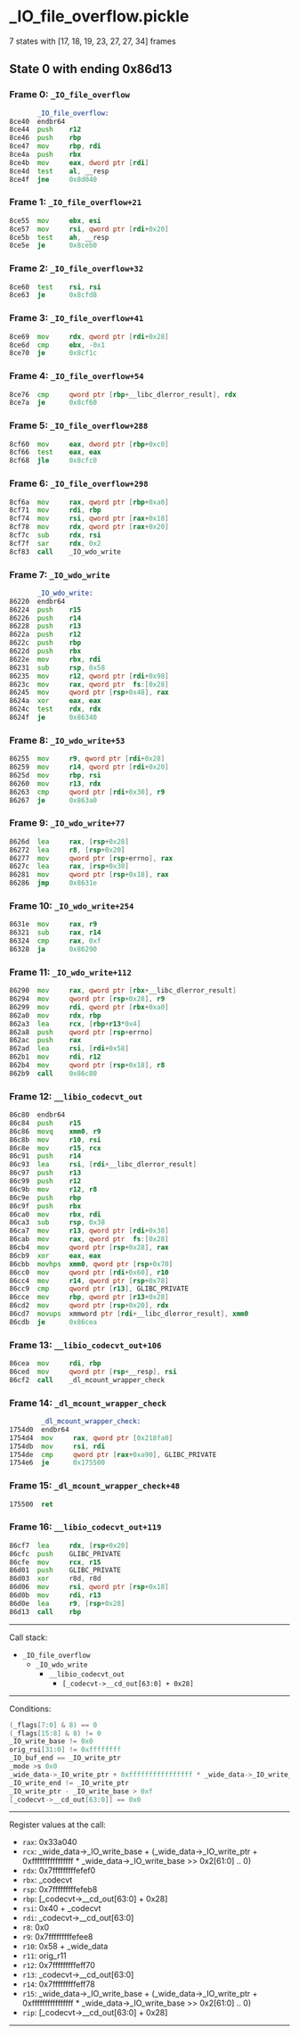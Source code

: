 # _IO_file_overflow.pickle
7 states with [17, 18, 19, 23, 27, 27, 34] frames
## State 0 with ending 0x86d13
### Frame 0: `_IO_file_overflow`
~~~asm
       _IO_file_overflow:
8ce40  endbr64 
8ce44  push    r12
8ce46  push    rbp
8ce47  mov     rbp, rdi
8ce4a  push    rbx
8ce4b  mov     eax, dword ptr [rdi]
8ce4d  test    al, __resp
8ce4f  jne     0x8d040
~~~
### Frame 1: `_IO_file_overflow+21`
~~~asm
8ce55  mov     ebx, esi
8ce57  mov     rsi, qword ptr [rdi+0x20]
8ce5b  test    ah, __resp
8ce5e  je      0x8ceb0
~~~
### Frame 2: `_IO_file_overflow+32`
~~~asm
8ce60  test    rsi, rsi
8ce63  je      0x8cfd8
~~~
### Frame 3: `_IO_file_overflow+41`
~~~asm
8ce69  mov     rdx, qword ptr [rdi+0x28]
8ce6d  cmp     ebx, -0x1
8ce70  je      0x8cf1c
~~~
### Frame 4: `_IO_file_overflow+54`
~~~asm
8ce76  cmp     qword ptr [rbp+__libc_dlerror_result], rdx
8ce7a  je      0x8cf60
~~~
### Frame 5: `_IO_file_overflow+288`
~~~asm
8cf60  mov     eax, dword ptr [rbp+0xc0]
8cf66  test    eax, eax
8cf68  jle     0x8cfc0
~~~
### Frame 6: `_IO_file_overflow+298`
~~~asm
8cf6a  mov     rax, qword ptr [rbp+0xa0]
8cf71  mov     rdi, rbp
8cf74  mov     rsi, qword ptr [rax+0x18]
8cf78  mov     rdx, qword ptr [rax+0x20]
8cf7c  sub     rdx, rsi
8cf7f  sar     rdx, 0x2
8cf83  call    _IO_wdo_write
~~~
### Frame 7: `_IO_wdo_write`
~~~asm
       _IO_wdo_write:
86220  endbr64 
86224  push    r15
86226  push    r14
86228  push    r13
8622a  push    r12
8622c  push    rbp
8622d  push    rbx
8622e  mov     rbx, rdi
86231  sub     rsp, 0x58
86235  mov     r12, qword ptr [rdi+0x98]
8623c  mov     rax, qword ptr  fs:[0x28]
86245  mov     qword ptr [rsp+0x48], rax
8624a  xor     eax, eax
8624c  test    rdx, rdx
8624f  je      0x86340
~~~
### Frame 8: `_IO_wdo_write+53`
~~~asm
86255  mov     r9, qword ptr [rdi+0x28]
86259  mov     r14, qword ptr [rdi+0x20]
8625d  mov     rbp, rsi
86260  mov     r13, rdx
86263  cmp     qword ptr [rdi+0x30], r9
86267  je      0x863a0
~~~
### Frame 9: `_IO_wdo_write+77`
~~~asm
8626d  lea     rax, [rsp+0x28]
86272  lea     r8, [rsp+0x20]
86277  mov     qword ptr [rsp+errno], rax
8627c  lea     rax, [rsp+0x30]
86281  mov     qword ptr [rsp+0x18], rax
86286  jmp     0x8631e
~~~
### Frame 10: `_IO_wdo_write+254`
~~~asm
8631e  mov     rax, r9
86321  sub     rax, r14
86324  cmp     rax, 0xf
86328  ja      0x86290
~~~
### Frame 11: `_IO_wdo_write+112`
~~~asm
86290  mov     rax, qword ptr [rbx+__libc_dlerror_result]
86294  mov     qword ptr [rsp+0x28], r9
86299  mov     rdi, qword ptr [rbx+0xa0]
862a0  mov     rdx, rbp
862a3  lea     rcx, [rbp+r13*0x4]
862a8  push    qword ptr [rsp+errno]
862ac  push    rax
862ad  lea     rsi, [rdi+0x58]
862b1  mov     rdi, r12
862b4  mov     qword ptr [rsp+0x18], r8
862b9  call    0x86c80
~~~
### Frame 12: `__libio_codecvt_out`
~~~asm
86c80  endbr64 
86c84  push    r15
86c86  movq    xmm0, r9
86c8b  mov     r10, rsi
86c8e  mov     r15, rcx
86c91  push    r14
86c93  lea     rsi, [rdi+__libc_dlerror_result]
86c97  push    r13
86c99  push    r12
86c9b  mov     r12, r8
86c9e  push    rbp
86c9f  push    rbx
86ca0  mov     rbx, rdi
86ca3  sub     rsp, 0x38
86ca7  mov     r13, qword ptr [rdi+0x38]
86cab  mov     rax, qword ptr  fs:[0x28]
86cb4  mov     qword ptr [rsp+0x28], rax
86cb9  xor     eax, eax
86cbb  movhps  xmm0, qword ptr [rsp+0x70]
86cc0  mov     qword ptr [rdi+0x60], r10
86cc4  mov     r14, qword ptr [rsp+0x78]
86cc9  cmp     qword ptr [r13], GLIBC_PRIVATE
86cce  mov     rbp, qword ptr [r13+0x28]
86cd2  mov     qword ptr [rsp+0x20], rdx
86cd7  movups  xmmword ptr [rdi+__libc_dlerror_result], xmm0
86cdb  je      0x86cea
~~~
### Frame 13: `__libio_codecvt_out+106`
~~~asm
86cea  mov     rdi, rbp
86ced  mov     qword ptr [rsp+__resp], rsi
86cf2  call    _dl_mcount_wrapper_check
~~~
### Frame 14: `_dl_mcount_wrapper_check`
~~~asm
        _dl_mcount_wrapper_check:
1754d0  endbr64 
1754d4  mov     rax, qword ptr [0x218fa0]
1754db  mov     rsi, rdi
1754de  cmp     qword ptr [rax+0xa90], GLIBC_PRIVATE
1754e6  je      0x175500
~~~
### Frame 15: `_dl_mcount_wrapper_check+48`
~~~asm
175500  ret     
~~~
### Frame 16: `__libio_codecvt_out+119`
~~~asm
86cf7  lea     rdx, [rsp+0x20]
86cfc  push    GLIBC_PRIVATE
86cfe  mov     rcx, r15
86d01  push    GLIBC_PRIVATE
86d03  xor     r8d, r8d
86d06  mov     rsi, qword ptr [rsp+0x18]
86d0b  mov     rdi, r13
86d0e  lea     r9, [rsp+0x28]
86d13  call    rbp
~~~
--------------------
Call stack:
- `_IO_file_overflow`
  - `_IO_wdo_write`
    - `__libio_codecvt_out`
      - `[_codecvt->__cd_out[63:0] + 0x28]`
--------------------
Conditions:
~~~cpp
(_flags[7:0] & 8) == 0
(_flags[15:8] & 8) != 0
_IO_write_base != 0x0
orig_rsi[31:0] != 0xffffffff
_IO_buf_end == _IO_write_ptr
_mode >s 0x0
_wide_data->_IO_write_ptr + 0xffffffffffffffff * _wide_data->_IO_write_base >> 0x2 != 0x0
_IO_write_end != _IO_write_ptr
_IO_write_ptr - _IO_write_base > 0xf
[_codecvt->__cd_out[63:0]] == 0x0
~~~
--------------------
Register values at the call:
- `rax`: 0x33a040
- `rcx`: _wide_data->_IO_write_base + (_wide_data->_IO_write_ptr + 0xffffffffffffffff * _wide_data->_IO_write_base >> 0x2[61:0] .. 0)
- `rdx`: 0x7fffffffffefef0
- `rbx`: _codecvt
- `rsp`: 0x7fffffffffefeb8
- `rbp`: [_codecvt->__cd_out[63:0] + 0x28]
- `rsi`: 0x40 + _codecvt
- `rdi`: _codecvt->__cd_out[63:0]
- `r8`: 0x0
- `r9`: 0x7fffffffffefee8
- `r10`: 0x58 + _wide_data
- `r11`: orig_r11
- `r12`: 0x7fffffffffeff70
- `r13`: _codecvt->__cd_out[63:0]
- `r14`: 0x7fffffffffeff78
- `r15`: _wide_data->_IO_write_base + (_wide_data->_IO_write_ptr + 0xffffffffffffffff * _wide_data->_IO_write_base >> 0x2[61:0] .. 0)
- `rip`: [_codecvt->__cd_out[63:0] + 0x28]
------------------------------
